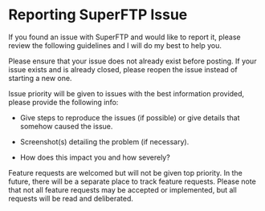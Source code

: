 # Reporting SuperFTP Issue

If you found an issue with SuperFTP and would like to report it, please review the following guidelines and I will do my best to help you.

Please ensure that your issue does not already exist before posting. If your issue exists and is already closed, please reopen the issue instead of starting a new one.

Issue priority will be given to issues with the best information provided, please provide the following info:

- Give steps to reproduce the issues (if possible) or give details that somehow caused the issue.

- Screenshot(s) detailing the problem (if necessary).

- How does this impact you and how severely?

Feature requests are welcomed but will not be given top priority. In the future, there will be a separate place to track feature requests. Please note that not all feature requests may be accepted or implemented, but all requests will be read and deliberated.
